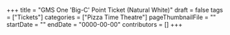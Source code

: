 +++
title = "GMS One 'Big-C' Point Ticket (Natural White)"
draft = false
tags = ["Tickets"]
categories = ["Pizza Time Theatre"]
pageThumbnailFile = ""
startDate = ""
endDate = "0000-00-00"
contributors = []
+++
